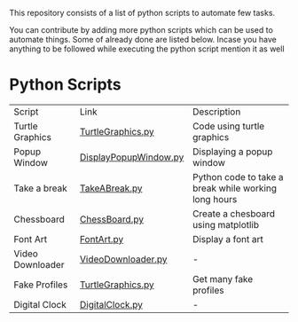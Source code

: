 This repository consists of a list of python scripts to automate few tasks.

You can contribute by adding more python scripts which can be used to automate things. Some of already done are listed below.
Incase you have anything to be followed while executing the python script mention it as well


# Python Scripts

<table>
    <tr>
        <td>Script</td>
        <td>Link</td>
        <td>Description</td>
    </tr>
    <tr>
        <td>Turtle Graphics</td>
        <td><a href="https://github.com/aarjavpatni/Python-Scripts/blob/master/TurtleGraphics.py">TurtleGraphics.py<a></td>
        <td>Code using turtle graphics</td>
    </tr>
    <tr>
        <td>Popup Window</td>
        <td><a href="https://github.com/aarjavpatni/Python-Scripts/blob/master/DisplayPopupWindow.py">DisplayPopupWindow.py<a></td>
        <td>Displaying a popup window</td>
    </tr>
    <tr>
        <td>Take a break</td>
        <td><a href="https://github.com/aarjavpatni/Python-Scripts/blob/master/TakeABreak.py">TakeABreak.py<a></td>
        <td>Python code to take a break while working long hours</td>
    </tr>
    <tr>
        <td>Chessboard</td>
        <td><a href="https://github.com/aarjavpatni/Python-Scripts/blob/master/ChessBoard.py">ChessBoard.py<a></td>
        <td>Create a chesboard using matplotlib</td>
    </tr>
    <tr>
        <td>Font Art</td>
        <td><a href="https://github.com/aarjavpatni/Python-Scripts/blob/master/FontArt.py">FontArt.py<a></td>
        <td>Display a font art</td>
    </tr>
    <tr>
        <td>Video Downloader</td>
        <td><a href="https://github.com/aarjavpatni/Python-Scripts/blob/master/VideoDownloader.py">VideoDownloader.py<a></td>
        <td>-</td>
    </tr>
    <tr>
        <td>Fake Profiles</td>
        <td><a href="https://github.com/aarjavpatni/Python-Scripts/blob/master/FakeProfile.py">TurtleGraphics.py<a></td>
        <td>Get many fake profiles</td>
    </tr>
    <tr>
        <td>Digital Clock</td>
        <td><a href="https://github.com/aarjavpatni/Python-Scripts/blob/master/DigitalClock.py">DigitalClock.py<a></td>
        <td>-</td>
    </tr>
</table>
